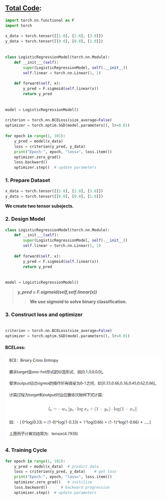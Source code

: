## [Total Code](Logistic.py):

``` python
import torch.nn.functional as F
import torch

x_data = torch.tensor([[1.0], [2.0], [3.0]])
y_data = torch.tensor([[0.0], [0.0], [1.0]])


class LogisticRegressionModel(torch.nn.Module):
    def __init___(self):
        super(LogisticRegressionModel, self).__init__()
        self.linear = torch.nn.Linear(1, 1)

    def forward(self, x):
        y_pred = F.sigmoid(self.linear(x))
        return y_pred


model = LogisticRegressionModel()

criterion = torch.nn.BCELoss(size_average=False)
optimizer = torch.optim.SGD(model.parameters(), lr=0.01)

for epoch in range(1, 101):
    y_pred = model(x_data)
    loss = criterion(y_pred, y_data)
    print("Epoch:", epoch, "loss=", loss.item())
    optimizer.zero_grad()
    loss.backward()
    optimizer.step()  # update parameters
```

### 1. Prepare Dataset
``` python
x_data = torch.tensor([[1.0], [2.0], [3.0]])
y_data = torch.tensor([[0.0], [0.0], [1.0]])
```
__We create two tensor subejects.__
### 2. Design Model
``` python
class LogisticRegressionModel(torch.nn.Module):
    def __init___(self):
        super(LogisticRegressionModel, self).__init__()
        self.linear = torch.nn.Linear(1, 1)

    def forward(self, x):
        y_pred = F.sigmoid(self.linear(x))
        return y_pred


model = LogisticRegressionModel()
```

>___y_pred = F.sigmoid(self,self.linear(x))___
>>__We use sigmoid to solve binary classification.__ 
### 3. Construct loss and optimizer
``` python

criterion = torch.nn.BCELoss(size_average=False)
optimizer = torch.optim.SGD(model.parameters(), lr=0.01)
```
#### BCELoss:
![BCELoss](BCELoss.png)
### 4. Training Cycle
``` python
for epoch in range(1, 101):
    y_pred = model(x_data)  # predict data
    loss = criterion(y_pred, y_data)    # get loss  
    print("Epoch:", epoch, "loss=", loss.item())    
    optimizer.zero_grad()   # initilize
    loss.backward()      # backward progression
    optimizer.step()  # update parameters
```